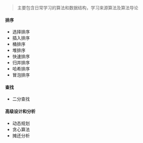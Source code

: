 > 主要包含日常学习的算法和数据结构，学习来源算法及算法导论
#### 排序

- 选择排序
- 插入排序
- 桶排序
- 堆排序
- 快速排序
- 归并排序
- 哈希排序
- 冒泡排序

#### 查找

- 二分查找

#### 高级设计和分析

- 动态规划
- 贪心算法
- 摊还分析